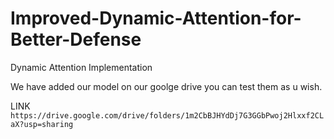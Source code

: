 # Improved-Dynamic-Attention-for-Better-Defense
Dynamic Attention Implementation

We have added our model on our goolge drive you can test them as u wish.

LINK 
` https://drive.google.com/drive/folders/1m2CbBJHYdDj7G3GGbPwoj2Hlxxf2CLaX?usp=sharing `
